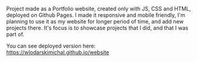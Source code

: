 Project made as a Portfolio website, created only with JS, CSS and HTML, deployed on Github Pages. 
I made it responsive and mobile friendly, I'm planning to use it as my website for longer period of time, and add new projects there. 
It's focus is to showcase projects that I did, and that I was part of. 

You can see deployed version here: https://wlodarskimichal.github.io/website
